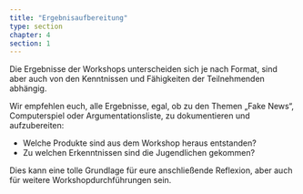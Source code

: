 ```yaml
---
title: "Ergebnisaufbereitung"
type: section
chapter: 4
section: 1
---
```



Die Ergebnisse der Workshops unterscheiden sich je nach Format,
sind aber auch von den Kenntnissen und Fähigkeiten der Teilnehmenden
abhängig.

Wir empfehlen euch, alle Ergebnisse, egal, ob zu den Themen
„Fake News“, Computerspiel oder Argumentationsliste, zu
dokumentieren und aufzubereiten:

* Welche Produkte sind aus dem Workshop heraus
entstanden?
* Zu welchen Erkenntnissen sind die Jugendlichen
gekommen?

Dies kann eine tolle Grundlage für eure anschließende Reflexion,
aber auch für weitere Workshopdurchführungen sein.